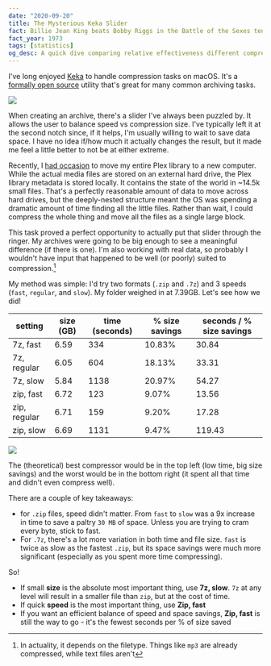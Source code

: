 ```yaml
---
date: "2020-09-20"
title: The Mysterious Keka Slider
fact: Billie Jean King beats Bobby Riggs in the Battle of the Sexes tennis match at the Houston Astrodome.
fact_year: 1973
tags: [statistics]
og_desc: A quick dive comparing relative effectiveness different compression speeds and formats.
---
```


I've long enjoyed [Keka](https://www.keka.io/en/) to handle compression tasks on macOS. It's a [formally open source](https://github.com/aonez/Keka#so-where-is-the-source-code) utility that's great for many common archiving tasks.

![](./images/slider.png)

When creating an archive, there's a slider I've always been puzzled by. It allows the user to balance speed vs compression size. I've typically left it at the second notch since, if it helps, I'm usually willing to wait to save data space. I have no idea if/how much it actually changes the result, but it made me feel a little better to not be at either extreme.

Recently, I [had occasion](/blog/post/thunderbolts-and-lightning/) to move my entire Plex library to a new computer. While the actual media files are stored on an external hard drive, the Plex library metadata is stored locally. It contains the state of the world in ~14.5k small files. That's a perfectly reasonable amount of data to move across hard drives, but the deeply-nested structure meant the OS was spending a dramatic amount of time finding all the little files. Rather than wait, I could compress the whole thing and move all the files as a single large block.

This task proved a perfect opportunity to actually put that slider through the ringer. My archives were going to be big enough to see a meaningful difference (if there is one). I'm also working with real data, so probably I wouldn't have input that happened to be well (or poorly) suited to compression.[^1]

My method was simple: I'd try two formats (`.zip` and `.7z`) and 3 speeds (`fast`, `regular`, and `slow`). My folder weighed in at 7.39GB. Let's see how we did!

| setting      | size (GB) | time (seconds) | % size savings | seconds / % size savings |
| ------------ | --------- | -------------- | -------------- | ------------------------ |
| 7z, fast     | 6.59      | 334            | 10.83%         | 30.84                    |
| 7z, regular  | 6.05      | 604            | 18.13%         | 33.31                    |
| 7z, slow     | 5.84      | 1138           | 20.97%         | 54.27                    |
| zip, fast    | 6.72      | 123            | 9.07%          | 13.56                    |
| zip, regular | 6.71      | 159            | 9.20%          | 17.28                    |
| zip, slow    | 6.69      | 1131           | 9.47%          | 119.43                   |

![](./images/percentage-vs-time.png)

The (theoretical) best compressor would be in the top left (low time, big size savings) and the worst would be in the bottom right (it spent all that time and didn't even compress well).

There are a couple of key takeaways:

- for `.zip` files, speed didn't matter. From `fast` to `slow` was a 9x increase in time to save a paltry `30 MB` of space. Unless you are trying to cram every byte, stick to fast.
- For `.7z`, there's a lot more variation in both time and file size. `fast` is twice as slow as the fastest `.zip`, but its space savings were much more significant (especially as you spent more time compressing).

So!

- If small **size** is the absolute most important thing, use **7z, slow**. `7z` at any level will result in a smaller file than `zip`, but at the cost of time.
- If quick **speed** is the most important thing, use **Zip, fast**
- If you want an efficient balance of speed and space savings, **Zip, fast** is still the way to go - it's the fewest seconds per % of size saved

[^1]: In actuality, it depends on the filetype. Things like `mp3` are already compressed, while text files aren't
